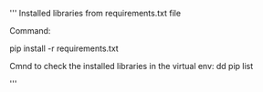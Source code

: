 '''
Installed libraries from requirements.txt file

Command:

pip install -r requirements.txt

Cmnd to check the installed libraries in the virtual env:
dd
pip list


'''